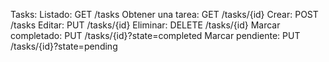 Tasks:
Listado: GET /tasks
Obtener una tarea: GET /tasks/{id}
Crear: POST /tasks
Editar: PUT /tasks/{id}
Eliminar: DELETE /tasks/{id}
Marcar completado: PUT /tasks/{id}?state=completed
Marcar pendiente: PUT /tasks/{id}?state=pending